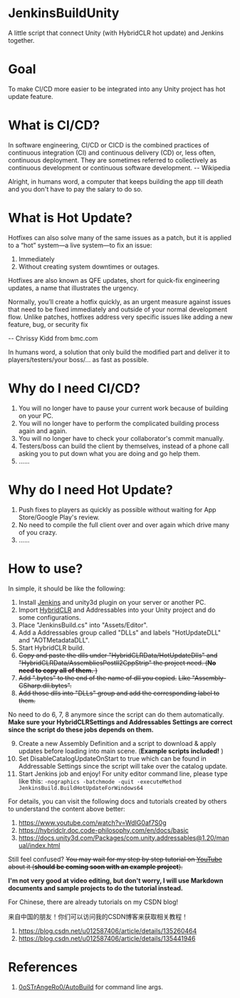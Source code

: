 # JenkinsBuildUnity
A little script that connect Unity (with HybridCLR hot update) and Jenkins together.

# Goal
To make CI/CD more easier to be integrated into any Unity project has hot update feature.

# What is CI/CD?
In software engineering, CI/CD or CICD is the combined practices of continuous integration (CI) and continuous delivery (CD) or, less often, continuous deployment. They are sometimes referred to collectively as continuous development or continuous software development. -- Wikipedia

Alright, in humans word, a computer that keeps building the app till death and you don't have to pay the salary to do so.

# What is Hot Update?
Hotfixes can also solve many of the same issues as a patch, but it is applied to a “hot” system—a live system—to fix an issue:

1. Immediately
2. Without creating system downtimes or outages.

Hotfixes are also known as QFE updates, short for quick-fix engineering updates, a name that illustrates the urgency.

Normally, you’ll create a hotfix quickly, as an urgent measure against issues that need to be fixed immediately and outside of your normal development flow. Unlike patches, hotfixes address very specific issues like adding a new feature, bug, or security fix

-- Chrissy Kidd from bmc.com

In humans word, a solution that only build the modified part and deliver it to players/testers/your boss/... as fast as possible.

# Why do I need CI/CD?
1. You will no longer have to pause your current work because of building on your PC.
2. You will no longer have to perform the complicated building process again and again.
3. You will no longer have to check your collaborator's commit manually.
4. Testers/boss can build the client by themselves, instead of a phone call asking you to put down what you are doing and go help them.
5. ......

# Why do I need Hot Update?
1. Push fixes to players as quickly as possible without waiting for App Store/Google Play's review.
2. No need to compile the full client over and over again which drive many of you crazy.
3. ......

# How to use?
In simple, it should be like the following:
1. Install [Jenkins](https://www.jenkins.io/) and unity3d plugin on your server or another PC.
2. Import [HybridCLR](https://github.com/focus-creative-games/hybridclr_unity) and Addressables into your Unity project and do some configurations.
3. Place "JenkinsBuild.cs" into "Assets/Editor".
4. Add a Addressables group called "DLLs" and labels "HotUpdateDLL" and "AOTMetadataDLL".
5. Start HybridCLR build.
6. ~~Copy and paste the dlls under "HybridCLRData/HotUpdateDlls" and "HybridCLRData/AssembliesPostIl2CppStrip" the project need. (**No need to copy all of them.** )~~
7. ~~Add ".bytes" to the end of the name of dll you copied.~~
~~Like "Assembly-CSharp.dll.bytes".~~
8. ~~Add those dlls into "DLLs" group and add the corresponding label to them.~~

No need to do 6, 7, 8 anymore since the script can do them automatically. 
**Make sure your HybridCLRSettings and Addressables Settings are correct since the script do these jobs depends on them.**

9. Create a new Assembly Definition and a script to download & apply updates before loading into main scene.
(**Example scripts included!** )
10. Set DisableCatalogUpdateOnStart to true which can be found in Addressable Settings since the script will take over the catalog update.
11. Start Jenkins job and enjoy!
For unity editor command line, please type like this:
```-nographics -batchmode -quit -executeMethod JenkinsBuild.BuildHotUpdateForWindows64```

For details, you can visit the following docs and tutorials created by others to understand the content above better:
1. https://www.youtube.com/watch?v=WdIG0af7S0g
2. https://hybridclr.doc.code-philosophy.com/en/docs/basic
3. https://docs.unity3d.com/Packages/com.unity.addressables@1.20/manual/index.html

Still feel confused? ~~You may wait for my step by step tutorial on [YouTube](https://www.youtube.com/channel/UCRQdc3lSimZvrvIAkt3bTuw) about it (**should be coming soon with an example project**).~~

**I'm not very good at video editing, but don't worry, I will use Markdown documents and sample projects to do the tutorial instead.**

For Chinese, there are already tutorials on my CSDN blog!

来自中国的朋友！你们可以访问我的CSDN博客来获取相关教程！

1. https://blog.csdn.net/u012587406/article/details/135260464
2. https://blog.csdn.net/u012587406/article/details/135441946

# References
1. [0oSTrAngeRo0/AutoBuild](https://github.com/0oSTrAngeRo0/AutoBuild) for command line args.
